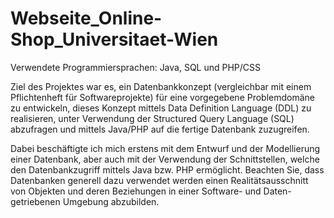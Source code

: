 # Webseite_Online-Shop_Universitaet-Wien


Verwendete Programmiersprachen: Java, SQL und PHP/CSS

Ziel des Projektes war es, ein Datenbankkonzept (vergleichbar mit einem Pflichtenheft für Softwareprojekte) für eine vorgegebene Problemdomäne zu entwickeln, dieses Konzept mittels Data Definition Language (DDL) zu realisieren, unter Verwendung der Structured Query Language (SQL) abzufragen und mittels Java/PHP auf die fertige Datenbank zuzugreifen.  
 
Dabei beschäftigte ich mich erstens mit dem Entwurf und der Modellierung einer Datenbank, aber auch mit der Verwendung der Schnittstellen, welche den Datenbankzugriff mittels Java bzw. PHP ermöglicht. Beachten Sie, dass Datenbanken generell dazu verwendet werden einen Realitätsausschnitt von Objekten und deren Beziehungen in einer Software- und Daten-getriebenen Umgebung abzubilden.
